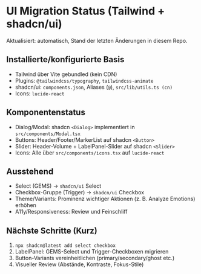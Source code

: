 # UI Migration Status (Tailwind + shadcn/ui)

Aktualisiert: automatisch, Stand der letzten Änderungen in diesem Repo.

## Installierte/konfigurierte Basis
- Tailwind über Vite gebundled (kein CDN)
- Plugins: `@tailwindcss/typography`, `tailwindcss-animate`
- shadcn/ui: `components.json`, Aliases (`@`), `src/lib/utils.ts (cn)`
- Icons: `lucide-react`

## Komponentenstatus
- Dialog/Modal: shadcn `<Dialog>` implementiert in `src/components/Modal.tsx`
- Buttons: Header/Footer/MarkerList auf shadcn `<Button>`
- Slider: Header-Volume + LabelPanel-Slider auf shadcn `<Slider>`
- Icons: Alle über `src/components/icons.tsx` auf `lucide-react`

## Ausstehend
- Select (GEMS) → `shadcn/ui` Select
- Checkbox-Gruppe (Trigger) → `shadcn/ui` Checkbox
- Theme/Variants: Prominenz wichtiger Aktionen (z. B. Analyze Emotions) erhöhen
- A11y/Responsiveness: Review und Feinschliff

## Nächste Schritte (Kurz)
1. `npx shadcn@latest add select checkbox`
2. LabelPanel: GEMS-Select und Trigger-Checkboxen migrieren
3. Button-Variants vereinheitlichen (primary/secondary/ghost etc.)
4. Visueller Review (Abstände, Kontraste, Fokus-Stile)

